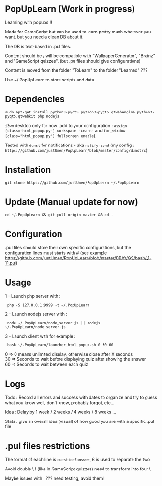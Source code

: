 # PopUpLearn (Work in progress)

Learning with popups !!  

Made for GameScript but can be used to learn pretty much whatever you want, but you need a clean DB about it.  

The DB is text-based in .pul files.  

Content should be / will be compatible with "WallpaperGenerator", "Brainz" and "GameScript quizzes". (but .pu files should give configurations)  

Content is moved from the folder "ToLearn" to the folder "Learned" ???

Use ~/.PopUpLearn to store scripts and data.

# Dependencies

    sudo apt-get install python3-pyqt5 python3-pyqt5.qtwebengine python3-pyqt5.qtwebkit php nodejs

`i3wm` desktop only for now (add to your configuration : `assign [class="html_popup.py"] workspace "Learn"` and `for_window [class="html_popup.py"] fullscreen enable`).  

Tested with `dunst` for notifications - aka `notify-send` (my config : `https://github.com/justUmen/PopUpLearn/blob/master/config/dunstrc`)  

# Installation

    git clone https://github.com/justUmen/PopUpLearn ~/.PopUpLearn

# Update (Manual update for now)

	cd ~/.PopUpLearn && git pull origin master && cd -

# Configuration

.pul files should store their own specific configurations, but the configuration lines must starts with # (see example https://github.com/justUmen/PopUpLearn/blob/master/DB/fr/GS/bash/_1-11.pul)  

# Usage

1 - Launch php server with :  

     php -S 127.0.0.1:9999 -t ~/.PopUpLearn

2 - Launch nodejs server with :  

     node ~/.PopUpLearn/node_server.js || nodejs ~/.PopUpLearn/node_server.js

3 - Launch client with for example :  

     bash ~/.PopUpLearn/launcher_html_popup.sh 0 30 60

0 => 0 means unlimited display, otherwise close after X seconds  
30 => Seconds to wait before displaying quiz after showing the answer  
60 => Seconds to wait between each quiz  

# Logs

Todo : Record all errors and success with dates to organize and try to guess what you know well, don't know, probably forgot, etc...

Idea : Delay by 1 week / 2 weeks / 4 weeks / 8 weeks ...  

Stats : give an overall idea (visual) of how good you are with a specific .pul file  

# .pul files restrictions

The format of each line is `question£answer`, £ is used to separate the two  

Avoid double \ ! (like in GameScript quizzes) need to transform into four \  

Maybe issues with ` ??? need testing, avoid them!  
